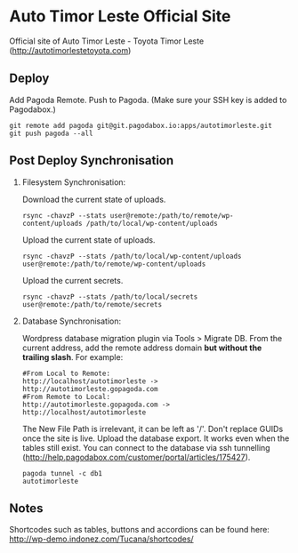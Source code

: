 Auto Timor Leste Official Site
==============================

Official site of Auto Timor Leste - Toyota Timor Leste (http://autotimorlestetoyota.com)

Deploy
-----

Add Pagoda Remote. Push to Pagoda. (Make sure your SSH key is added to Pagodabox.)

```
git remote add pagoda git@git.pagodabox.io:apps/autotimorleste.git
git push pagoda --all
```

Post Deploy Synchronisation
---------------------------

1. Filesystem Synchronisation:
   
   Download the current state of uploads.

   ```
   rsync -chavzP --stats user@remote:/path/to/remote/wp-content/uploads /path/to/local/wp-content/uploads
   ```

   Upload the current state of uploads.

   ```
   rsync -chavzP --stats /path/to/local/wp-content/uploads user@remote:/path/to/remote/wp-content/uploads
   ```

   Upload the current secrets.

   ```
   rsync -chavzP --stats /path/to/local/secrets user@remote:/path/to/remote/secrets
   ```
   
2. Database Synchronisation:

   Wordpress database migration plugin via Tools > Migrate DB. From the current address, add the remote address domain **but without the trailing slash**. For example:

   ```
   #From Local to Remote:
   http://localhost/autotimorleste -> http://autotimorleste.gopagoda.com
   #From Remote to Local:
   http://autotimorleste.gopagoda.com -> http://localhost/autotimorleste
   ```

   The New File Path is irrelevant, it can be left as '/'. Don't replace GUIDs once the site is live. Upload the database export. It works even when the tables still exist. You can connect to the database via ssh tunnelling (http://help.pagodabox.com/customer/portal/articles/175427).

   ```
   pagoda tunnel -c db1
   autotimorleste
   ```

Notes
-----

Shortcodes such as tables, buttons and accordions can be found here: http://wp-demo.indonez.com/Tucana/shortcodes/